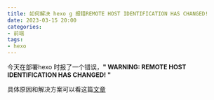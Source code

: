 ```yaml
---
title: 如何解决 hexo g 报错REMOTE HOST IDENTIFICATION HAS CHANGED!
date: 2023-03-15 20:00
categories:
- 前端
tags:
- hexo
---
```


今天在部署hexo 时报了一个错误，**" WARNING: REMOTE HOST IDENTIFICATION HAS CHANGED!  "**

具体原因和解决方案可以看这篇[文章](https://kinsta.com/knowledgebase/warning-remote-host-identification-has-changed/)
